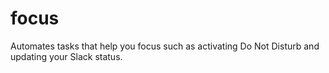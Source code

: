# focus
Automates tasks that help you focus such as activating Do Not Disturb and updating your Slack status.
